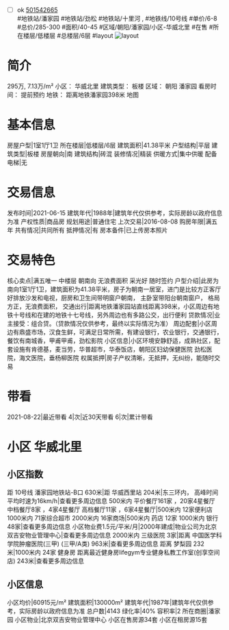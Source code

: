 - [ ] ok [501542665](https://bj.5i5j.com/ershoufang/501542665.html)  
 #地铁站/潘家园 #地铁站/劲松 #地铁站/十里河 ,  #地铁线/10号线
#单价/6-8 #总价/285-300 #面积/40-45   #区域/朝阳/潘家园/小区-华威北里 #在售 #所在楼层/低楼层 #总楼层/6层 #layout 
![layout](http://image2a.5i5j.com/bdir/layout/88002.jpg_P5.jpg) 
# 简介 
 295万,  7.13万/m² 
小区： 华威北里
建筑类型： 板楼
区域： 朝阳 潘家园
看房时间： 提前预约
地铁： 距离地铁潘家园398米 地图
# 基本信息 
 房屋户型|1室1厅1卫
所在楼层|低楼层/6层
建筑面积|41.38平米
户型结构|平层
建筑类型|板楼
房屋朝向|南
建筑结构|砖混
装修情况|精装
供暖方式|集中供暖
配备电梯|无
# 交易信息 
 发布时间|2021-06-15
建筑年代|1988年|建筑年代仅供参考，实际房龄以政府信息为准
产权性质|商品房
规划用途|普通住宅
上次交易|2016-08-08
购房年限|满五年
共有情况|共同所有
抵押情况|有
房本备件|已上传房本照片
# 交易特色 
 核心卖点|满五唯一 中楼层 朝南向 无浪费面积  采光好 随时签约
户型介绍|此房为南向1室1厅1卫，建筑面积为41.38平米，房子为朝南一居室，进门是比较方正客厅好排放沙发和电视，厨房和卫生间带明窗户朝南， 主卧室带阳台朝南窗户， 格局方正，无浪费面积，
交通出行|距离地铁潘家园站直线距离398米，小区周边有地铁十号线和在建的地铁十七号线，另外周边也有多路公交，出行便利
贷款情况|业主接受：组合贷。（贷款情况仅供参考，最终以实际情况为准）
周边配套|小区周边有鼎盛市场，汉食生鲜，可满足日常所需，有建设银行，农业银行，交通银行，餐饮有南城香，甲甫甲甫，劲松影院
小区信息|小区环境安静舒适，成熟社区，配套设施有肯德基，麦当劳，华普超市，华泰饭店，朝阳区妇幼保健医院 劲松医院，海文医院，垂杨柳医院
权属抵押|房子产权清晰，无抵押，无纠纷，能随时交易
# 带看 
 2021-08-22|最近带看	 4|次|近30天带看	 6|次|累计带看
# 小区 华威北里
## 小区指数 
 距 10号线 潘家园地铁站-B口 630米|距 华威西里站 204米|东三环内， 高峰时间平均时速为16km/h|查看更多周边信息
500米内 平价餐厅161家 ，20家4星餐厅
中档餐厅8家 ，4家4星餐厅
高档餐厅11家 ，6家4星餐厅|500米内 12家便利店
1000米内 71家综合超市
2000米内 16家商场|500米内 药店 12家
1000米内 银行 48家|查看更多周边信息
小区物业费1.5元/平米/月|2000年建成|物业公司为北京双吉安物业管理中心|查看更多周边信息
2000米内 三级医院 3家|距离 中国医学科学院肿瘤医院(三甲) (三甲/A类) 963米|查看更多周边信息
距离 梦梨园 232米|1000米内 24家 健身房
距离最近健身房lifegym专业健身私教工作室(创享空间店) 243米|查看更多周边信息
## 小区信息 
 小区均价|60915元/m²
建筑面积|130000m²
建筑年代|1987年|建筑年代仅供参考，实际房龄以政府信息为准
总户数|4143
绿化率|40%
容积率|2
所在商圈|潘家园
小区物业|北京双吉安物业管理中心
小区在售房源34套
小区在租房源15套
